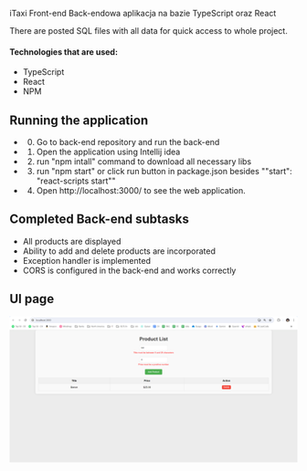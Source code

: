iTaxi Front-end
Back-endowa aplikacja na bazie TypeScript oraz React

There are posted SQL files with all data for quick access to whole project.

#### **Technologies that are used**:
* TypeScript 
* React
* NPM

## Running the application
* 0) Go to back-end repository and run the back-end
* 1) Open the application using Intellij idea
* 2) run "npm intall" command to download all necessary libs 
* 3) run "npm start" or click run button in package.json besides ""start": "react-scripts start""
* 4) Open http://localhost:3000/ to see the web application.


## Completed Back-end subtasks
* All products are displayed 
* Ability to add and delete products are incorporated
* Exception handler is implemented
* CORS is configured in the back-end and works correctly


## UI page
![Image of Maint](https://github.com/Avgona/product-web/blob/main/img/iTaxiUI.png?raw=true)